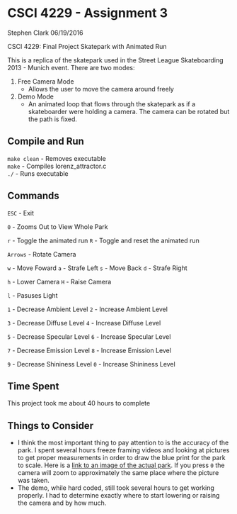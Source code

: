 # CSCI 4229 - Assignment 3

Stephen Clark
06/19/2016

CSCI 4229: Final Project
Skatepark with Animated Run

This is a replica of the skatepark used in the Street League Skateboarding 2013 - Munich event.  There are two modes:

1. Free Camera Mode
	- Allows the user to move the camera around freely
2. Demo Mode
	- An animated loop that flows through the skatepark as if a skateboarder were holding a camera.  The camera can be rotated but the path is fixed.


## Compile and Run  
`make clean` - Removes executable  
`make` - Compiles lorenz_attractor.c  
`./` - Runs executable


## Commands  
`ESC` - Exit

`0` - Zooms Out to View Whole Park

`r` - Toggle the animated run
`R` - Toggle and reset the animated run

`Arrows` - Rotate Camera

`w` - Move Foward
`a` - Strafe Left
`s` - Move Back
`d` - Strafe Right

`h` - Lower Camera
`H` - Raise Camera

`l` - Pasuses Light

`1` - Decrease Ambient Level
`2` - Increase Ambient Level

`3` - Decrease Diffuse Level
`4` - Increase Diffuse Level

`5` - Decrease Specular Level
`6` - Increase Specular Level

`7` - Decrease Emission Level
`8` - Increase Emission Level

`9` - Decrease Shininess Level
`0` - Increase Shininess Level


## Time Spent  
This project took me about 40 hours to complete


## Things to Consider
- I think the most important thing to pay attention to is the accuracy of the park.  I spent several hours freeze framing videos and looking at pictures to get proper measurements in order to draw the blue print for the park to scale. Here is a [link to an image of the actual park](http://californiaskateparks.com/wp-content/uploads/2015/03/xgamesmunich.jpg). If you press `0` the camera will zoom to approximately the same place where the picture was taken.
- The demo, while hard coded, still took several hours to get working properly.  I had to determine exactly where to start lowering or raising the camera and by how much.